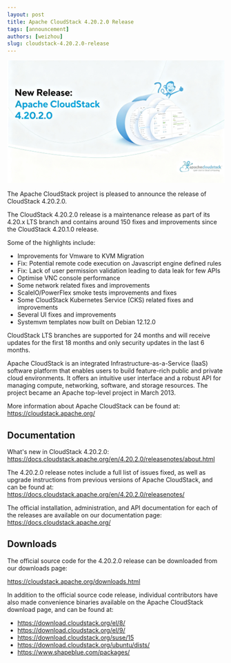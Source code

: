 ```yaml
---
layout: post
title: Apache CloudStack 4.20.2.0 Release
tags: [announcement]
authors: [weizhou]
slug: cloudstack-4.20.2.0-release
---
```


[![](ACS-4.20.2.0.png "Apache CloudStack 4.20.2.0 Release")](/blog/cloudstack-4.20.2.0-release)

The Apache CloudStack project is pleased to announce the release of CloudStack
4.20.2.0.

<!-- truncate -->

The CloudStack 4.20.2.0 release is a maintenance release as part of
its 4.20.x LTS branch and contains around 150 fixes and
improvements since the CloudStack 4.20.1.0 release.

Some of the highlights include:

* Improvements for Vmware to KVM Migration
* Fix: Potential remote code execution on Javascript engine defined rules
* Fix: Lack of user permission validation leading to data leak for few APIs
* Optimise VNC console performance
* Some network related fixes and improvements
* ScaleIO/PowerFlex smoke tests improvements and fixes
* Some CloudStack Kubernetes Service (CKS) related fixes and improvements
* Several UI fixes and improvements
* Systemvm templates now built on Debian 12.12.0

CloudStack LTS branches are supported for 24 months and will receive
updates for the first 18 months and only security updates in the last
6 months.

Apache CloudStack is an integrated Infrastructure-as-a-Service (IaaS)
software platform that enables users to build feature-rich public and
private cloud environments. It offers an intuitive user interface and
a robust API for managing compute, networking, software, and storage
resources. The project became an Apache top-level project in March
2013.


More information about Apache CloudStack can be found at:
https://cloudstack.apache.org/

## Documentation

What's new in CloudStack 4.20.2.0:
https://docs.cloudstack.apache.org/en/4.20.2.0/releasenotes/about.html

The 4.20.2.0 release notes include a full list of issues fixed, as well
as upgrade instructions from previous versions of Apache CloudStack, and
can be found at:
https://docs.cloudstack.apache.org/en/4.20.2.0/releasenotes/

The official installation, administration, and API documentation for
each of the releases are available on our documentation page:
https://docs.cloudstack.apache.org/


## Downloads

The official source code for the 4.20.2.0 release can be downloaded from our
downloads page:

https://cloudstack.apache.org/downloads.html

In addition to the official source code release, individual contributors
have also made convenience binaries available on the Apache CloudStack
download page, and can be found at:

- https://download.cloudstack.org/el/8/
- https://download.cloudstack.org/el/9/
- https://download.cloudstack.org/suse/15
- https://download.cloudstack.org/ubuntu/dists/
- https://www.shapeblue.com/packages/
